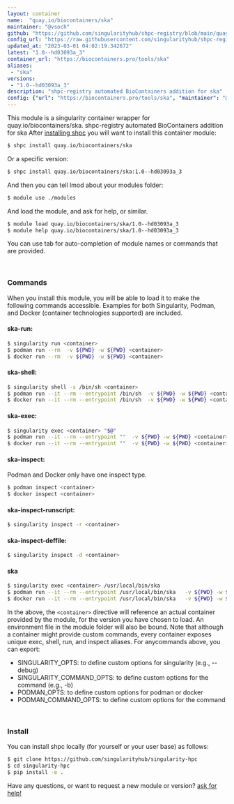 ```yaml
---
layout: container
name:  "quay.io/biocontainers/ska"
maintainer: "@vsoch"
github: "https://github.com/singularityhub/shpc-registry/blob/main/quay.io/biocontainers/ska/container.yaml"
config_url: "https://raw.githubusercontent.com/singularityhub/shpc-registry/main/quay.io/biocontainers/ska/container.yaml"
updated_at: "2023-03-01 04:02:19.342672"
latest: "1.0--hd03093a_3"
container_url: "https://biocontainers.pro/tools/ska"
aliases:
 - "ska"
versions:
 - "1.0--hd03093a_3"
description: "shpc-registry automated BioContainers addition for ska"
config: {"url": "https://biocontainers.pro/tools/ska", "maintainer": "@vsoch", "description": "shpc-registry automated BioContainers addition for ska", "latest": {"1.0--hd03093a_3": "sha256:0a7ab433c00bbd91a0ad97a4af61b7cd404e7da98e39bb7f4a3275120c251e01"}, "tags": {"1.0--hd03093a_3": "sha256:0a7ab433c00bbd91a0ad97a4af61b7cd404e7da98e39bb7f4a3275120c251e01"}, "docker": "quay.io/biocontainers/ska", "aliases": {"ska": "/usr/local/bin/ska"}}
---
```


This module is a singularity container wrapper for quay.io/biocontainers/ska.
shpc-registry automated BioContainers addition for ska
After [installing shpc](#install) you will want to install this container module:


```bash
$ shpc install quay.io/biocontainers/ska
```

Or a specific version:

```bash
$ shpc install quay.io/biocontainers/ska:1.0--hd03093a_3
```

And then you can tell lmod about your modules folder:

```bash
$ module use ./modules
```

And load the module, and ask for help, or similar.

```bash
$ module load quay.io/biocontainers/ska/1.0--hd03093a_3
$ module help quay.io/biocontainers/ska/1.0--hd03093a_3
```

You can use tab for auto-completion of module names or commands that are provided.

<br>

### Commands

When you install this module, you will be able to load it to make the following commands accessible.
Examples for both Singularity, Podman, and Docker (container technologies supported) are included.

#### ska-run:

```bash
$ singularity run <container>
$ podman run --rm  -v ${PWD} -w ${PWD} <container>
$ docker run --rm  -v ${PWD} -w ${PWD} <container>
```

#### ska-shell:

```bash
$ singularity shell -s /bin/sh <container>
$ podman run --it --rm --entrypoint /bin/sh  -v ${PWD} -w ${PWD} <container>
$ docker run --it --rm --entrypoint /bin/sh  -v ${PWD} -w ${PWD} <container>
```

#### ska-exec:

```bash
$ singularity exec <container> "$@"
$ podman run --it --rm --entrypoint ""  -v ${PWD} -w ${PWD} <container> "$@"
$ docker run --it --rm --entrypoint ""  -v ${PWD} -w ${PWD} <container> "$@"
```

#### ska-inspect:

Podman and Docker only have one inspect type.

```bash
$ podman inspect <container>
$ docker inspect <container>
```

#### ska-inspect-runscript:

```bash
$ singularity inspect -r <container>
```

#### ska-inspect-deffile:

```bash
$ singularity inspect -d <container>
```


#### ska

```bash
$ singularity exec <container> /usr/local/bin/ska
$ podman run --it --rm --entrypoint /usr/local/bin/ska   -v ${PWD} -w ${PWD} <container> -c " $@"
$ docker run --it --rm --entrypoint /usr/local/bin/ska   -v ${PWD} -w ${PWD} <container> -c " $@"
```



In the above, the `<container>` directive will reference an actual container provided
by the module, for the version you have chosen to load. An environment file in the
module folder will also be bound. Note that although a container
might provide custom commands, every container exposes unique exec, shell, run, and
inspect aliases. For anycommands above, you can export:

 - SINGULARITY_OPTS: to define custom options for singularity (e.g., --debug)
 - SINGULARITY_COMMAND_OPTS: to define custom options for the command (e.g., -b)
 - PODMAN_OPTS: to define custom options for podman or docker
 - PODMAN_COMMAND_OPTS: to define custom options for the command

<br>

### Install

You can install shpc locally (for yourself or your user base) as follows:

```bash
$ git clone https://github.com/singularityhub/singularity-hpc
$ cd singularity-hpc
$ pip install -e .
```

Have any questions, or want to request a new module or version? [ask for help!](https://github.com/singularityhub/singularity-hpc/issues)
